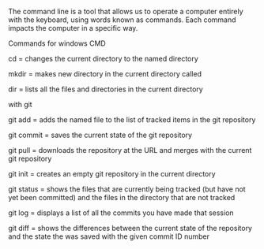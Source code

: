 The command line is a tool that allows us to operate a computer entirely with the keyboard, using words known as commands. Each command impacts the computer in a specific way.


Commands for windows CMD


  cd <directoryname> = changes the current directory to the named directory

  mkdir <name> = makes new directory in the current directory called <name>

  dir = lists all the files and directories in the current directory


with git


  git add <filename> = adds the named file to the list of tracked items in the git repository

  git commit = saves the current state of the git repository

  git pull <URL> = downloads the repository at the URL and merges with the current git repository

  git init = creates an empty git repository in the current directory

  git status = shows the files that are currently being tracked (but have not yet been committed) and the files in the directory that are not tracked

  git log = displays a list of all the commits you have made that session

  git diff <commitID>= shows the differences between the current state of the repository and the state the was saved with the given commit ID number
